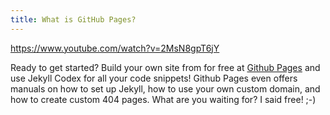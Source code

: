 ```yaml
---
title: What is GitHub Pages?
---
```



https://www.youtube.com/watch?v=2MsN8gpT6jY

Ready to get started? Build your own site from for free at [Github Pages](https://pages.github.com/) and use Jekyll Codex for all your code snippets! Github Pages even offers manuals on how to set up Jekyll, how to use your own custom domain, and how to create custom 404 pages. What are you waiting for? I said free! ;-)